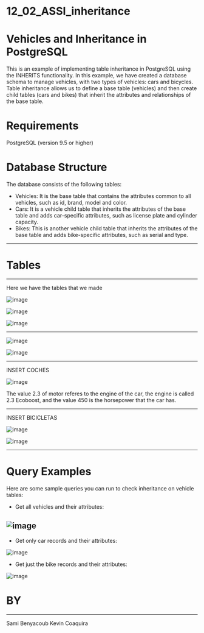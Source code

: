 # 12_02_ASSI_inheritance



# Vehicles and Inheritance in PostgreSQL

This is an example of implementing table inheritance in PostgreSQL using the INHERITS functionality. In this example, we have created a database schema to manage vehicles, with two types of vehicles: cars and bicycles. Table inheritance allows us to define a base table (vehicles) and then create child tables (cars and bikes) that inherit the attributes and relationships of the base table.



# Requirements

PostgreSQL (version 9.5 or higher)



# Database Structure

The database consists of the following tables:

  - Vehicles: It is the base table that contains the attributes common to all vehicles, such as id, brand, model and color.
  - Cars: It is a vehicle child table that inherits the attributes of the base table and adds car-specific attributes, such as license plate and cylinder capacity.
  - Bikes: This is another vehicle child table that inherits the attributes of the base table and adds bike-specific attributes, such as serial and type.

--------------------------------------------------------------------------------------------------------------------------------------------------------------------------------------------

# Tables
--------------------------------------------------------------------------------------------------------------------------------------------------------------------------------------------

Here we have the tables that we made 

![image](https://github.com/sami24120/12_02_ASSI_inheritance/assets/116269453/c0408f92-96c4-452b-b99f-e2e820d4745f)





![image](https://github.com/sami24120/12_02_ASSI_inheritance/assets/116269453/f0455fb1-37cf-4ab0-96fd-46f07ed80323)




![image](https://github.com/sami24120/12_02_ASSI_inheritance/assets/116269453/6ca04195-ab9f-41bc-9a3e-f96da635ef2f)

--------------------------------------------------------------------------------------------------------------------------------------------------------------------------------------------


 
![image](https://github.com/sami24120/12_02_ASSI_inheritance/assets/116269453/56cb353b-c088-4495-a11a-099e395a63cc)

![image](https://github.com/sami24120/12_02_ASSI_inheritance/assets/116269453/5bc570e2-c3bc-491f-bd88-4f8cfb055fb9)


--------------------------------------------------------------------------------------------------------------------------------------------------------------------------------------------

INSERT COCHES

![image](https://github.com/sami24120/12_02_ASSI_inheritance/assets/116269453/fcc46f8a-f66b-490a-b3d5-210385049607)

The value 2.3 of motor referes to the engine of the car, the engine is called  2.3 Ecoboost, and the value 450 is the horsepower that the car has.


-------------------------------------------------------------------------------------------------------------------------------------------------------------------------------------------
INSERT BICICLETAS

![image](https://github.com/sami24120/12_02_ASSI_inheritance/assets/116269453/937c8b60-cfbe-4bce-a208-4d72ce4f9ff9)

![image](https://github.com/sami24120/12_02_ASSI_inheritance/assets/116269453/f315deb5-0163-4d22-b8a0-467c0df6431b)



-------------------------------------------------------------------------------------------------------------------------------------------------------------------------------------------

# Query Examples


Here are some sample queries you can run to check inheritance on vehicle tables:

  - Get all vehicles and their attributes:


![image](https://github.com/sami24120/12_02_ASSI_inheritance/assets/116269453/4fe3dd28-acd8-4987-aa41-a5520dd84b4e)
--------------------------------------------------------------------------------------------------------------------------------------------------------------------------------------------

  - Get only car records and their attributes:

![image](https://github.com/sami24120/12_02_ASSI_inheritance/assets/116269453/8283afea-efe3-443e-96a9-6e9a11dc4405)

  - Get just the bike records and their attributes:

![image](https://github.com/sami24120/12_02_ASSI_inheritance/assets/116269453/ff8efbb6-779e-48b3-8e15-f87608286691)




# BY

--------------------------------------------------------------------------------------------------------------------------------------------------------------------------------------------


Sami Benyacoub
Kevin Coaquira











